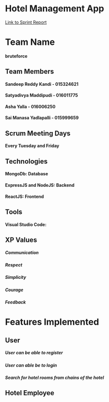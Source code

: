 # Hotel Management App

[Link to Sprint Report](https://docs.google.com/spreadsheets/d/1N_YAxDElzVTV7xWyxAjk_7LDUGHTmtO2qs2-PweUnzY/edit#gid=1312521409)

# Team Name
#### bruteforce

## Team Members
#### Sandeep Reddy Kandi - 015324621
#### Satyadivya Maddipudi - 016011775
#### Asha Yalla - 016006250
#### Sai Manasa Yadlapalli - 015999659

## Scrum Meeting Days
#### Every Tuesday and Friday


## Technologies
#### MongoDb: Database
#### ExpressJS and NodeJS: Backend
#### ReactJS: Frontend

## Tools
#### Visual Studio Code:

## XP Values

##### Communication
##### Respect
##### Simplicity
##### Courage
##### Feedback

# Features Implemented

## User

##### User can be able to register
##### User can able be to login
##### Search for hotel rooms from chains of the hotel




## Hotel Employee


